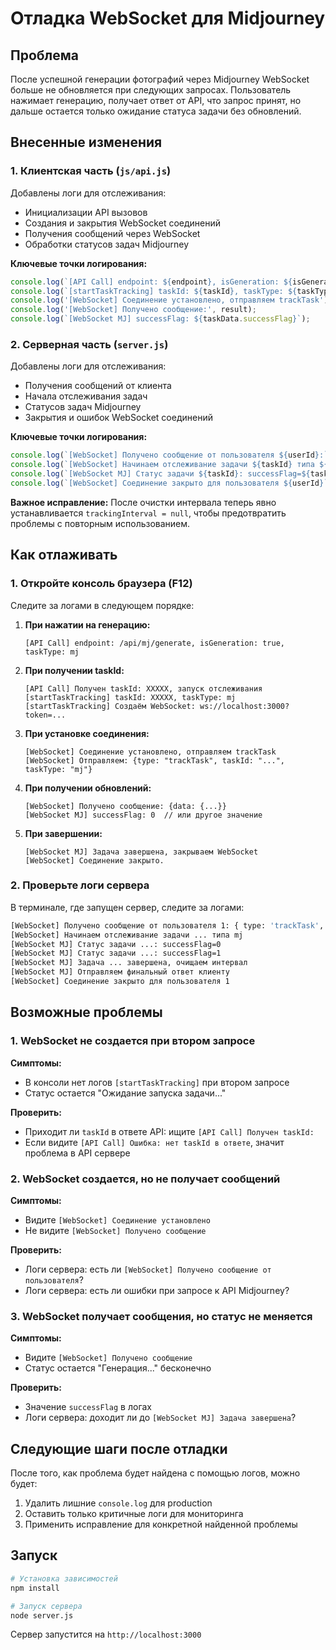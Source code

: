 # Отладка WebSocket для Midjourney

## Проблема
После успешной генерации фотографий через Midjourney WebSocket больше не обновляется при следующих запросах. Пользователь нажимает генерацию, получает ответ от API, что запрос принят, но дальше остается только ожидание статуса задачи без обновлений.

## Внесенные изменения

### 1. Клиентская часть (`js/api.js`)

Добавлены логи для отслеживания:
- Инициализации API вызовов
- Создания и закрытия WebSocket соединений
- Получения сообщений через WebSocket
- Обработки статусов задач Midjourney

**Ключевые точки логирования:**
```javascript
console.log(`[API Call] endpoint: ${endpoint}, isGeneration: ${isGeneration}, taskType: ${taskType}`);
console.log(`[startTaskTracking] taskId: ${taskId}, taskType: ${taskType}`);
console.log('[WebSocket] Соединение установлено, отправляем trackTask');
console.log('[WebSocket] Получено сообщение:', result);
console.log(`[WebSocket MJ] successFlag: ${taskData.successFlag}`);
```

### 2. Серверная часть (`server.js`)

Добавлены логи для отслеживания:
- Получения сообщений от клиента
- Начала отслеживания задач
- Статусов задач Midjourney
- Закрытия и ошибок WebSocket соединений

**Ключевые точки логирования:**
```javascript
console.log(`[WebSocket] Получено сообщение от пользователя ${userId}:`, data);
console.log(`[WebSocket] Начинаем отслеживание задачи ${taskId} типа ${taskType}`);
console.log(`[WebSocket MJ] Статус задачи ${taskId}: successFlag=${taskData.successFlag}`);
console.log(`[WebSocket] Соединение закрыто для пользователя ${userId}`);
```

**Важное исправление:**
После очистки интервала теперь явно устанавливается `trackingInterval = null`, чтобы предотвратить проблемы с повторным использованием.

## Как отлаживать

### 1. Откройте консоль браузера (F12)

Следите за логами в следующем порядке:

1. **При нажатии на генерацию:**
   ```
   [API Call] endpoint: /api/mj/generate, isGeneration: true, taskType: mj
   ```

2. **При получении taskId:**
   ```
   [API Call] Получен taskId: XXXXX, запуск отслеживания
   [startTaskTracking] taskId: XXXXX, taskType: mj
   [startTaskTracking] Создаём WebSocket: ws://localhost:3000?token=...
   ```

3. **При установке соединения:**
   ```
   [WebSocket] Соединение установлено, отправляем trackTask
   [WebSocket] Отправляем: {type: "trackTask", taskId: "...", taskType: "mj"}
   ```

4. **При получении обновлений:**
   ```
   [WebSocket] Получено сообщение: {data: {...}}
   [WebSocket MJ] successFlag: 0  // или другое значение
   ```

5. **При завершении:**
   ```
   [WebSocket MJ] Задача завершена, закрываем WebSocket
   [WebSocket] Соединение закрыто.
   ```

### 2. Проверьте логи сервера

В терминале, где запущен сервер, следите за логами:

```bash
[WebSocket] Получено сообщение от пользователя 1: { type: 'trackTask', taskId: '...', taskType: 'mj' }
[WebSocket] Начинаем отслеживание задачи ... типа mj
[WebSocket MJ] Статус задачи ...: successFlag=0
[WebSocket MJ] Статус задачи ...: successFlag=1
[WebSocket MJ] Задача ... завершена, очищаем интервал
[WebSocket MJ] Отправляем финальный ответ клиенту
[WebSocket] Соединение закрыто для пользователя 1
```

## Возможные проблемы

### 1. WebSocket не создается при втором запросе

**Симптомы:** 
- В консоли нет логов `[startTaskTracking]` при втором запросе
- Статус остается "Ожидание запуска задачи..."

**Проверить:**
- Приходит ли `taskId` в ответе API: ищите `[API Call] Получен taskId:`
- Если видите `[API Call] Ошибка: нет taskId в ответе`, значит проблема в API сервере

### 2. WebSocket создается, но не получает сообщений

**Симптомы:**
- Видите `[WebSocket] Соединение установлено`
- Не видите `[WebSocket] Получено сообщение`

**Проверить:**
- Логи сервера: есть ли `[WebSocket] Получено сообщение от пользователя`?
- Логи сервера: есть ли ошибки при запросе к API Midjourney?

### 3. WebSocket получает сообщения, но статус не меняется

**Симптомы:**
- Видите `[WebSocket] Получено сообщение`
- Статус остается "Генерация..." бесконечно

**Проверить:**
- Значение `successFlag` в логах
- Логи сервера: доходит ли до `[WebSocket MJ] Задача завершена`?

## Следующие шаги после отладки

После того, как проблема будет найдена с помощью логов, можно будет:
1. Удалить лишние `console.log` для production
2. Оставить только критичные логи для мониторинга
3. Применить исправление для конкретной найденной проблемы

## Запуск

```bash
# Установка зависимостей
npm install

# Запуск сервера
node server.js
```

Сервер запустится на `http://localhost:3000`